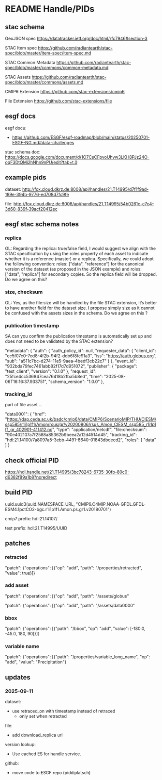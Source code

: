 # README Handle/PIDs

## stac schema

GeoJSON spec
https://datatracker.ietf.org/doc/html/rfc7946#section-3

STAC Item spec
https://github.com/radiantearth/stac-spec/blob/master/item-spec/item-spec.md

STAC Common Metadata
https://github.com/radiantearth/stac-spec/blob/master/commons/common-metadata.md

STAC Assets
https://github.com/radiantearth/stac-spec/blob/master/commons/assets.md

CMIP6 Extension
https://github.com/stac-extensions/cmip6

File Extension
https://github.com/stac-extensions/file



## esgf docs

esgf docu:
* https://github.com/ESGF/esgf-roadmap/blob/main/status/20250701-ESGF-NG.md#data-challenges

stac schema doc:
https://docs.google.com/document/d/1O7CsCFpvoUhvw3LKH8PJz24O-oqF3DtQMi2hNhn9nPU/edit?tab=t.0

## example pids

dataset:
http://fox.cloud.dkrz.de:8008/api/handles/21.T14995/d7f1f9ad-189e-394b-9776-ed708d7fc9fe

file:
http://fox.cloud.dkrz.de:8008/api/handles/21.T14995/54b0261c-c7c4-3d60-839f-39acf20412ec

## esgf stac schema notes

### replica

GL: Regarding the replica: true/false field, I would suggest we align with the STAC specification by using the roles property of each asset to indicate whether it is a reference (master) or a replica. Specifically, we could adopt the following convention: roles: ["data", "reference"] for the canonical version of the dataset (as proposed in the JSON example) and roles: ["data", "replica"] for secondary copies. So the replica field will be dropped. Do we agree on this?

### size, checksum

GL: Yes, as the file:size will be handled by the file STAC extension, it’s better to have another field for the dataset size. I propose simply size as it cannot be confused with the assets sizes in the schema. Do we agree on this ?


### publication timestamp

SA can you confirm the publication timestamp is automatically set up and does not need to be validated by the STAC extension?


 "metadata": {
        "auth": {
            "auth_policy_id": null,
            "requester_data": {
                "client_id": "ec5f07c0-7ed8-4f2b-94f2-ddb6f8fc91a3",
                "iss": "https://auth.globus.org",
                "sub": "a511c7bc-d274-11e5-9aea-4bedf3cb22c7"
            }
        },
        "event_id": "932bda79fec7461abb82f17d7d951072",
        "publisher": {
            "package": "test_client",
            "version": "0.1.0"
        },
        "request_id": "25fce4cc536847cea76418b2fba5b8ed",
        "time": "2025-08-06T16:16:37.933751",
        "schema_version": "1.0.0"
    },

### tracking_id

part of file asset ...

"data0001": {
      "href": "https://dap.ceda.ac.uk/badc/cmip6/data/CMIP6/ScenarioMIP/THU/CIESM/ssp585/r1i1p1f1/Amon/rsus/gr/v20200806/rsus_Amon_CIESM_ssp585_r1i1p1f1_gr_402901-411412.nc",
      "type": "application/netcdf",
      "file:checksum": "90e402107a7f2588a85362b9beea2a12d4514d45",
      "tracking_id": "hdl:21.14100/7a8097a5-3ebb-4491-8640-01843dbdecd2",
      "roles": [
        "data"
      ]
    }





## check official PID

https://hdl.handle.net/21.T14995/3bc78243-6735-30fb-80c0-d6382f89a1b8?noredirect


## build PID

uuid.uuid3(uuid.NAMESPACE_URL, "CMIP6.C4MIP.NOAA-GFDL.GFDL-ESM4.1pctCO2-bgc.r1i1p1f1.Amon.ps.gr1.v20180701")

cmip7 prefix: hdl:21.14107/

test prefix: hdl:21.T14995/UUID

## patches

### retracted

"patch": {"operations": [{"op": "add", "path": "/properties/retracted", "value": true}]}

### add asset

"patch": {"operations": [{"op": "add", "path": "/assets/globus"

"patch": {"operations": [{"op": "add", "path": "/assets/data0000"

### bbox

"patch": {"operations": [{"path": "/bbox", "op": "add", "value": [-180.0, -45.0, 180, 90]}]}

### variable name

 "patch": {"operations": [{"path": "/properties/variable_long_name", "op": "add", "value": "Precipitation"}

## updates


### 2025-09-11

dataset:
* use retraced_on with timestamp instead of retraced 
    * only set when retracted

file: 
* add download_replica url

version lookup:
* Use cached ES for handle service.

github:
* move code to ESGF repo (piddiplatsch)